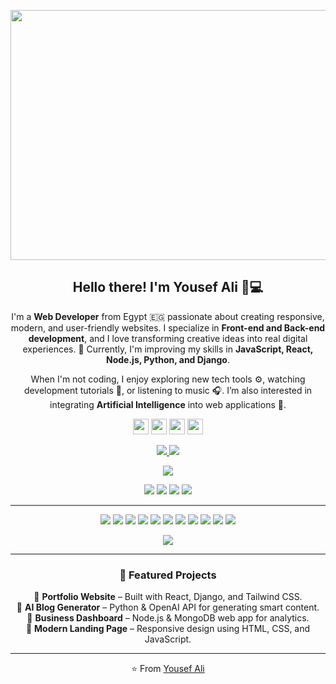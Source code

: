 <p align="center">
 <img width="800" height="400" src="https://github.com/dfrt122330-alt/dfrt122330-alt/blob/main/assets/welcome.gif">
</p>

<h2 align="center">Hello there! I'm <b>Yousef Ali</b> 👋💻</h2>

<p align="center">
I'm a <b>Web Developer</b> from Egypt 🇪🇬 passionate about creating responsive, modern, and user-friendly websites.  
I specialize in <b>Front-end and Back-end development</b>, and I love transforming creative ideas into real digital experiences. 🚀  
Currently, I'm improving my skills in <b>JavaScript, React, Node.js, Python, and Django</b>.
</p>

<p align="center">
When I'm not coding, I enjoy exploring new tech tools ⚙️, watching development tutorials 🎥, or listening to music 🎧.  
I’m also interested in integrating <b>Artificial Intelligence</b> into web applications 🤖.
</p>

<p align="center">
  <a href="https://twitter.com/"><img src="https://img.shields.io/badge/twitter-%231DA1F2.svg?&style=for-the-badge&logo=twitter&logoColor=white" height="25"></a>
  <a href="https://www.linkedin.com/in/"><img src="https://img.shields.io/badge/linkedin-%230077B5.svg?&style=for-the-badge&logo=linkedin&logoColor=white" height="25"></a>
  <a href="https://www.instagram.com/"><img src="https://img.shields.io/badge/instagram-%23E4405F.svg?&style=for-the-badge&logo=instagram&logoColor=white" height="25"></a>
  <a href="mailto:"><img src="https://img.shields.io/badge/Email-%23D14836.svg?&style=for-the-badge&logo=gmail&logoColor=white" height="25"></a>
</p>

<p align="center">
  <a href="https://github.com/dfrt122330-alt">
    <img src="https://badges.pufler.dev/visits/dfrt122330-alt/dfrt122330-alt?style=flat-square&color=black&logo=github">
  </a>
  <a href="https://github.com/dfrt122330-alt?tab=repositories">
    <img src="https://badges.pufler.dev/repos/dfrt122330-alt?style=flat-square&color=black&logo=github">
  </a>
</p>

<p align="center">
  <a href="https://github.com/dfrt122330-alt">
    <img src="https://img.shields.io/github/followers/dfrt122330-alt?style=social">
  </a>
</p>

<p align="center">
  <img src="https://img.shields.io/badge/Front-End Development-blue"> 
  <img src="https://img.shields.io/badge/Back-End Development-green"> 
  <img src="https://img.shields.io/badge/AI Integration-purple"> 
  <img src="https://img.shields.io/badge/Web Design-orange"> 
</p>

<hr>

<p align="center">
  <img src="https://img.shields.io/badge/html5-%23E34F26.svg?&style=for-the-badge&logo=html5&logoColor=white"/>
  <img src="https://img.shields.io/badge/css3-%231572B6.svg?&style=for-the-badge&logo=css3&logoColor=white"/>
  <img src="https://img.shields.io/badge/javascript-%23323330.svg?&style=for-the-badge&logo=javascript&logoColor=%23F7DF1E"/>
  <img src="https://img.shields.io/badge/react-%23061DAF.svg?&style=for-the-badge&logo=react&logoColor=white"/>
  <img src="https://img.shields.io/badge/node.js-%23339933.svg?&style=for-the-badge&logo=node.js&logoColor=white"/>
  <img src="https://img.shields.io/badge/python-%233776AB.svg?&style=for-the-badge&logo=python&logoColor=white"/>
  <img src="https://img.shields.io/badge/django-%23092E20.svg?&style=for-the-badge&logo=django&logoColor=white"/>
  <img src="https://img.shields.io/badge/php-%23777BB4.svg?&style=for-the-badge&logo=php&logoColor=white"/>
  <img src="https://img.shields.io/badge/mysql-%2300f.svg?&style=for-the-badge&logo=mysql&logoColor=white"/>
  <img src="https://img.shields.io/badge/git-%23F05033.svg?&style=for-the-badge&logo=git&logoColor=white"/>
  <img src="https://img.shields.io/badge/github-%23121011.svg?&style=for-the-badge&logo=github&logoColor=white"/>
</p>

<p align="center">
  <img align="center" src="https://github-readme-stats.vercel.app/api?username=dfrt122330-alt&show_icons=true&theme=radical">
</p>

<hr>

<h3 align="center">🧩 Featured Projects</h3>

<p align="center">
  🚀 <b>Portfolio Website</b> – Built with React, Django, and Tailwind CSS.  
  <br>🧠 <b>AI Blog Generator</b> – Python & OpenAI API for generating smart content.  
  <br>💼 <b>Business Dashboard</b> – Node.js & MongoDB web app for analytics.  
  <br>🎨 <b>Modern Landing Page</b> – Responsive design using HTML, CSS, and JavaScript.
</p>

<hr>

<p align="center">
⭐️ From <a href="https://github.com/dfrt122330-alt">Yousef Ali</a>
</p>
